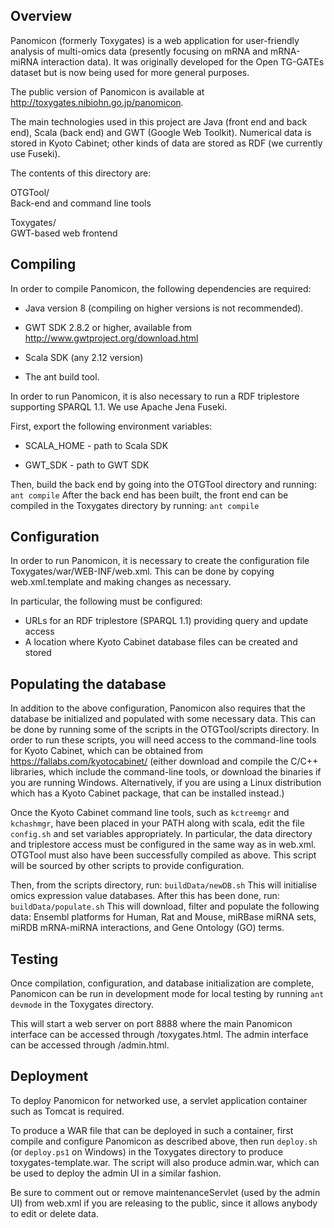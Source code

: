 ## Overview

Panomicon (formerly Toxygates) is a web application for user-friendly analysis of multi-omics data (presently focusing on mRNA and mRNA-miRNA interaction data). It was originally developed for the Open TG-GATEs dataset but is now being used for more general purposes.

The public version of Panomicon is available at http://toxygates.nibiohn.go.jp/panomicon.

The main technologies used in this project are Java (front end and back end), Scala (back end) and GWT (Google Web Toolkit). Numerical data is stored in Kyoto Cabinet; other kinds of data are stored as RDF (we currently use Fuseki).

The contents of this directory are:

OTGTool/  
Back-end and command line tools

Toxygates/  
GWT-based web frontend

## Compiling

In order to compile Panomicon, the following dependencies are required:

* Java version 8 (compiling on higher versions is not recommended).

* GWT SDK 2.8.2 or higher, available from http://www.gwtproject.org/download.html

* Scala SDK (any 2.12 version)

* The ant build tool.

In order to run Panomicon, it is also necessary to run a RDF triplestore supporting SPARQL 1.1. We use Apache Jena Fuseki.

First, export the following environment variables:

* SCALA_HOME - path to Scala SDK

* GWT_SDK - path to GWT SDK

Then, build the back end by going into the OTGTool directory and running:
`
ant compile
`
After the back end has been built, the front end can be compiled in the Toxygates directory by running:
`
ant compile
`

## Configuration

In order to run Panomicon, it is necessary to create the configuration file Toxygates/war/WEB-INF/web.xml. This can be done by copying web.xml.template and making changes as necessary.

In particular, the following must be configured:
* URLs for an RDF triplestore (SPARQL 1.1) providing query and update access
* A location where Kyoto Cabinet database files can be created and stored

## Populating the database

In addition to the above configuration, Panomicon also requires that the database be initialized and populated with some necessary data. This can be done by running some of the scripts in the OTGTool/scripts directory. In order to run these scripts, you will need access to the command-line tools for Kyoto Cabinet, which can be obtained from https://fallabs.com/kyotocabinet/ (either download and compile the C/C++ libraries, which include the command-line tools, or download the binaries if you are running Windows. Alternatively, if you are using a Linux distribution which has a Kyoto Cabinet package, that can be installed instead.)

Once the Kyoto Cabinet command line tools, such as `kctreemgr` and `kchashmgr`, have been placed in your PATH along with scala, edit the file `config.sh` and set variables appropriately. 
In particular, the data directory and triplestore access must be configured in the same way as in web.xml. OTGTool must also have been successfully compiled as above. This script will be sourced by other scripts to provide configuration.

Then, from the scripts directory, run: `buildData/newDB.sh`
This will initialise omics expression value databases.
After this has been done, run: `buildData/populate.sh`
This will download, filter and populate the following data: 
Ensembl platforms for Human, Rat and Mouse, miRBase miRNA sets, miRDB mRNA-miRNA interactions, and Gene Ontology (GO) terms.

## Testing

Once compilation, configuration, and database initialization are complete, Panomicon can be run in development mode for local testing by running
`
ant devmode
`
in the Toxygates directory.

This will start a web server on port 8888 where the main Panomicon interface can be accessed through /toxygates.html. The admin interface can be accessed through /admin.html.

## Deployment

To deploy Panomicon for networked use, a servlet application container such as Tomcat is required. 

To produce a WAR file that can be deployed in such a container, first compile and configure Panomicon as described above, then run `deploy.sh` (or `deploy.ps1` on Windows) in the Toxygates directory to  produce toxygates-template.war. The script will also produce admin.war, which can be used to deploy the admin UI in a similar fashion.

Be sure to comment out or remove maintenanceServlet (used by the admin UI) from web.xml if you are releasing to the public, since it allows anybody to edit or delete data.
